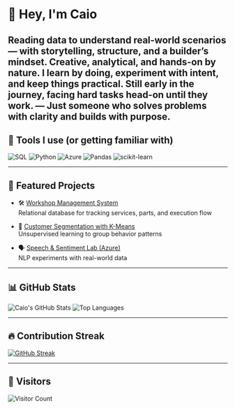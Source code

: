 # 👋 Hey, I'm Caio

Reading data to understand real-world scenarios — with storytelling, structure, and a builder’s mindset.
Creative, analytical, and hands-on by nature. I learn by doing, experiment with intent, and keep things practical.
Still early in the journey, facing hard tasks head-on until they work.
— Just someone who solves problems with clarity and builds with purpose.
---

## 🔧 Tools I use (or getting familiar with)

![SQL](https://img.shields.io/badge/-SQL-4479A1?style=flat-square&logo=mysql&logoColor=white)
![Python](https://img.shields.io/badge/-Python-3776AB?style=flat-square&logo=python&logoColor=white)
![Azure](https://img.shields.io/badge/-Azure-0078D4?style=flat-square&logo=microsoftazure&logoColor=white)
![Pandas](https://img.shields.io/badge/-Pandas-150458?style=flat-square&logo=pandas&logoColor=white)
![scikit-learn](https://img.shields.io/badge/-Scikit--Learn-F7931E?style=flat-square&logo=scikit-learn&logoColor=white)

---

## 🚀 Featured Projects

- 🛠️ [Workshop Management System](https://github.com/blayk11/modelagem-eer-projeto-oficina-mecanica)  
  Relational database for tracking services, parts, and execution flow

- 🧠 [Customer Segmentation with K-Means](https://github.com/blayk11/segmentacao-clientes-kmeans)  
  Unsupervised learning to group behavior patterns

- 🗣️ [Speech & Sentiment Lab (Azure)](https://github.com/blayk11/azure-speech-language-lab)  
  NLP experiments with real-world data

---

## 📊 GitHub Stats

![Caio's GitHub Stats](https://github-readme-stats.vercel.app/api?username=blayk11&show_icons=true&theme=radical)
![Top Languages](https://github-readme-stats.vercel.app/api/top-langs/?username=blayk11&layout=compact&theme=radical)

---

## 🔥 Contribution Streak

[![GitHub Streak](https://streak-stats.demolab.com?user=blayk11&theme=radical)](https://git.io/streak-stats)

---

## 👀 Visitors

![Visitor Count](https://komarev.com/ghpvc/?username=blayk11&color=blue&style=flat-square)
